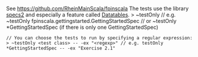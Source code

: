 See https://github.com/RheinMainScala/fpinscala
The tests use the library [specs2](https://etorreborre.github.io/specs2/) and especially a feature called [Datatables](https://etorreborre.github.io/specs2/guide/SPECS2-3.6/org.specs2.guide.UseDatatables.html).
    > ~testOnly <test class> // e.g. ~testOnly fpinscala.gettingstarted.GettingStartedSpec
                             //  or   ~testOnly *GettingStartedSpec (if there is only one GettingStartedSpec)
    
    // You can choose the tests to run by specifying a regular expression:
    > ~testOnly <test class> -- -ex "<regexp>" // e.g. testOnly *GettingStartedSpec -- -ex "Exercise 2.1"
